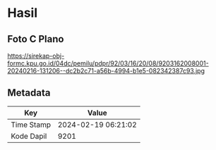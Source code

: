 # Hasil

## Foto C Plano

https://sirekap-obj-formc.kpu.go.id/04dc/pemilu/pdpr/92/03/16/20/08/9203162008001-20240216-131206--dc2b2c71-a56b-4994-b1e5-082342387c93.jpg


## Metadata

| Key        | Value               |
| ---------- | ------------------- |
| Time Stamp | 2024-02-19 06:21:02 |
| Kode Dapil | 9201                |



